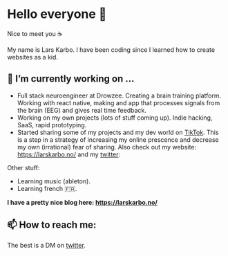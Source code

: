 # Hello everyone 👋

Nice to meet you ☕

My name is Lars Karbo. I have been coding since I learned how to create websites as a kid.

## 🔭 I’m currently working on ...

* Full stack neuroengineer at Drowzee. Creating a brain training platform. Working with react native, making and app that processes signals from the brain (EEG) and gives real time feedback.
* Working on my own projects (lots of stuff coming up). Indie hacking, SaaS, rapid prototyping.
* Started sharing some of my projects and my dev world on [TikTok](https://tiktok.com/@larskarbo). This is a step in a strategy of increasing my online prescence and decrease my own (irrational) fear of sharing. Also check out my website: https://larskarbo.no/ and my [twitter](https://twitter.com/larskarbo): 

Other stuff:

* Learning music (ableton).
* Learning french 🇫🇷.


**I have a pretty nice blog here: https://larskarbo.no/**



## 📫 How to reach me:

The best is a DM on [twitter](https://twitter.com/larskarbo).

